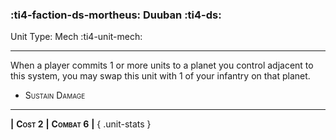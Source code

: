 ### :ti4-faction-ds-mortheus: **Duuban** :ti4-ds:

Unit Type: Mech :ti4-unit-mech:

---

When a player commits 1 or more units to a planet you control adjacent to this system, you may swap this unit with 1 of your infantry on that planet.

* <span style="font-variant:small-caps;">Sustain Damage</span> 

---

__|__ <span style="font-variant:small-caps;white-space: nowrap;">**Cost 2**</span> __|__ <span style="font-variant:small-caps;white-space: nowrap;">**Combat 6**</span> __|__
{ .unit-stats }

